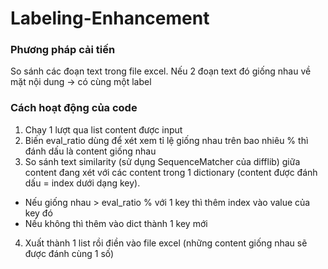 # Labeling-Enhancement
### Phương pháp cải tiến
So sánh các đoạn text trong file excel. Nếu 2 đoạn text đó giống nhau về mặt nội dung -> có cùng một label
### Cách hoạt động của code
1. Chạy 1 lượt qua list content được input
2. Biến eval_ratio dùng để xét xem tỉ lệ giống nhau trên bao nhiêu % thì đánh dấu là content giống nhau
2. So sánh text similarity (sử dụng SequenceMatcher của difflib) giữa content đang xét với các content trong 1 dictionary (content được đánh dấu = index dưới dạng key). 
- Nếu giống nhau > eval_ratio % với 1 key thì thêm index vào value của key đó
- Nếu không thì thêm vào dict thành 1 key mới
4. Xuất thành 1 list rồi điền vào file excel (những content giống nhau sẽ được đánh cùng 1 số)
